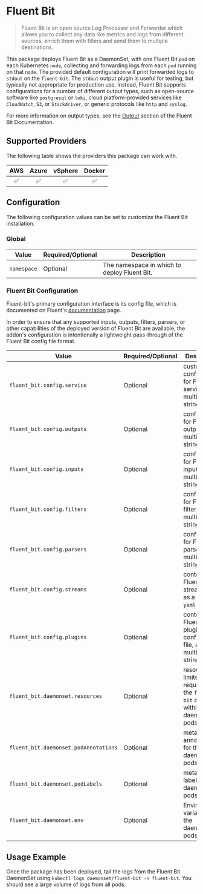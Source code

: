 # Fluent Bit

> Fluent Bit is an open source Log Processor and Forwarder which allows you to collect any data like metrics and logs from different sources, enrich them with filters and send them to multiple destinations.

This package deploys Fluent Bit as a DaemonSet, with one Fluent Bit `pod` on each Kubernetes `node`, collecting and forwarding logs from each `pod` running on that `node`.
The provided default configuration will print forwarded logs to `stdout` on the `fluent-bit`.
The `stdout` output plugin is useful for testing, but typically not appropriate for production use.
Instead, Fluent Bit supports configurations for a number of different output types, such as open-source software like `postgresql` or `loki`, cloud platform-provided services like `CloudWatch`, `S3`, or `Stackdriver`, or generic protocols like `http` and `syslog`.

For more information on output types, see the [Output](https://docs.fluentbit.io/manual/pipeline/outputs) section of the Fluent Bit Documentation.

## Supported Providers

The following table shows the providers this package can work with.

| AWS  |  Azure  | vSphere  | Docker |
|:---:|:---:|:---:|:---:|
| ✅  |  ✅  | ✅  | ✅ |

## Configuration

The following configuration values can be set to customize the Fluent Bit installation.

### Global

| Value | Required/Optional | Description |
|-------|-------------------|-------------|
| `namespace` | Optional | The namespace in which to deploy Fluent Bit. |

### Fluent Bit Configuration

Fluent-bit's primary configuration interface is its config file, which is documented on Fluent's [documentation](https://docs.fluentbit.io/manual/administration/configuring-fluent-bit/configuration-file) page.

In order to ensure that any supported inputs, outputs, filters, parsers, or other capabilities of the deployed version
of Fluent Bit are available, the addon's configuration is intentionally a lightweight pass-through of the Fluent Bit config file format.

| Value | Required/Optional | Description |
|-------|-------------------|-------------|
|`fluent_bit.config.service`|Optional|custom configuration for Fluent Bit service, as a multiline `yaml` string.|
|`fluent_bit.config.outputs`|Optional|configuration for Fluent Bit outputs, as a multiline `yaml` string.|
|`fluent_bit.config.inputs`|Optional|configuration for Fluent Bit inputs, as a multiline `yaml` string.|
|`fluent_bit.config.filters`|Optional|configuration for Fluent Bit filters, as a multiline `yaml` string.|
|`fluent_bit.config.parsers`|Optional|configuration for Fluent Bit parsers, as a multiline `yaml` string.|
|`fluent_bit.config.streams`|Optional|content for Fluent Bit streams file, as a multiline `yaml` string.|
|`fluent_bit.config.plugins`|Optional|content for a Fluent Bit plugins configuration file, as a multiline `yaml` string.|
|`fluent_bit.daemonset.resources`|Optional|resource limits and/or requests for the `fluent-bit` container within the daemonset's pods  |
|`fluent_bit.daemonset.podAnnotations`|Optional|metadata annotations for the daemonset pods|
|`fluent_bit.daemonset.podLabels`|Optional|metadata labels for the daemonset pods|
|`fluent_bit.daemonset.env`|Optional|Environment variables for the daemonset pods|

## Usage Example

Once the package has been deployed, tail the logs from the Fluent Bit DaemonSet using `kubectl logs daemonset/fluent-bit -n fluent-bit`. You should see a large volume of logs from all pods.

